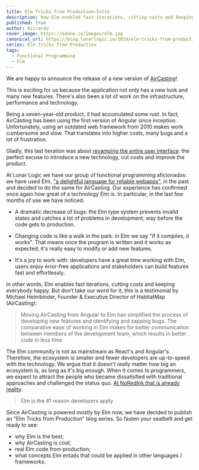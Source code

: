 ```yaml
---
title: Elm Tricks from Production–Intro
description: How Elm enabled fast iterations, cutting costs and keeping everybody happy in one of our projects at work—AirCasting
published: true
author: Riccardo
cover_image: https://odone.io/images/elm.jpg
canonical_url: https://blog.lunarlogic.io/2019/elm-tricks-from-production-intro/
series: Elm Tricks from Production
tags:
  - Functional Programming
  - Elm
---
```


We are happy to announce the release of a new version of [AirCasting](http://aircasting.org)!

This is exciting for us because the application not only has a new look and many new features. There's also been a lot of work on the infrastructure, performance and technology.

Being a seven-year-old product, it had accumulated some rust. In fact, AirCasting has been using the first version of Angular since inception. Unfortunately, using an outdated web framework from 2010 makes work cumbersome and slow. That translates into higher costs, many bugs and a lot of frustration.

Gladly, this last iteration was about [revamping the entire user interface](https://dribbble.com/shots/6790675-AirCasting-environmental-data-monitoring-app): the perfect excuse to introduce a new technology, cut costs and improve the product.

At Lunar Logic we have our group of functional programming aficionados: we have used Elm, ["a delightful language for reliable webapps"](https://elm-lang.org/), in the past and decided to do the same for AirCasting. Our experience has confirmed once again how great of a technology Elm is. In particular, in the last few months of use we have noticed:

- A dramatic decrease of bugs: the Elm type system prevents invalid states and catches a lot of problems in development, way before the code gets to production.

- Changing code is like a walk in the park: in Elm we say "if it compiles, it works". That means once the program is written and it works as expected, it's really easy to modify or add new features.

- It's a joy to work with: developers have a great time working with Elm, users enjoy error-free applications and stakeholders can build features fast and effortlessly.

In other words, Elm enables fast iterations, cutting costs and keeping everybody happy. But don’t take our word for it, this is a testimonial by Michael Heimbinder, Founder & Executive Director of HabitatMap (AirCasting):

> Moving AirCasting from Angular to Elm has simplified the process of developing new features and identifying and zapping bugs. The comparative ease of working in Elm makes for better communication between members of the development team, which results in better code in less time

The Elm community is not as mainstream as React's and Angular's. Therefore, the ecosystem is smaller and fewer developers are up-to-speed with the technology. We argue that it doesn't really matter how big an ecosystem is, as long as it's big enough. When it comes to programmers, we expect to attract the people who became dissatisfied with traditional approaches and challenged the status quo. [At NoRedInk that is already reality](https://youtu.be/5CYeZ2kEiOI?t=1447):

> Elm is the #1 reason developers apply

Since AirCasting is powered mostly by Elm now, we have decided to publish an "Elm Tricks from Production" blog series. So fasten your seatbelt and get ready to see:

- why Elm is the best;
- why AirCasting is cool;
- real Elm code from production;
- what concepts Elm entails that could be applied in other languages / frameworks.
